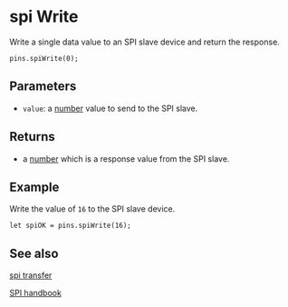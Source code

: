 # spi Write

Write a single data value to an SPI slave device and return the response.

```sig
pins.spiWrite(0);
```

## Parameters

* ``value``: a [number](/types/number) value to send to the SPI slave.

## Returns

* a [number](/types/number) which is a response value from the SPI slave.

## Example

Write the value of `16` to the SPI slave device.

```blocks
let spiOK = pins.spiWrite(16);
```

## See also

[spi transfer](/reference/pins/spi-transfer)

[SPI handbook](https://developer.mbed.org/handbook/SPI)
